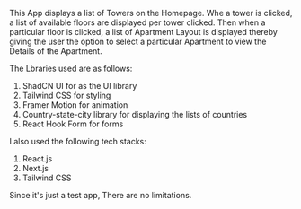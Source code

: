 This App displays a list of Towers on the Homepage. Whe a tower is clicked, a list of available floors are displayed per tower clicked. Then when a particular floor is clicked, a list of Apartment Layout is displayed thereby giving the user the option to select a particular Apartment to view the Details of the Apartment.

The Lbraries used are as follows:

1. ShadCN UI for as the UI library
2. Tailwind CSS for styling
3. Framer Motion for animation
4. Country-state-city library for displaying the lists of countries
5. React Hook Form for forms

I also used the following tech stacks:
1. React.js
2. Next.js
3. Tailwind CSS

Since it's just a test app, There are no limitations.